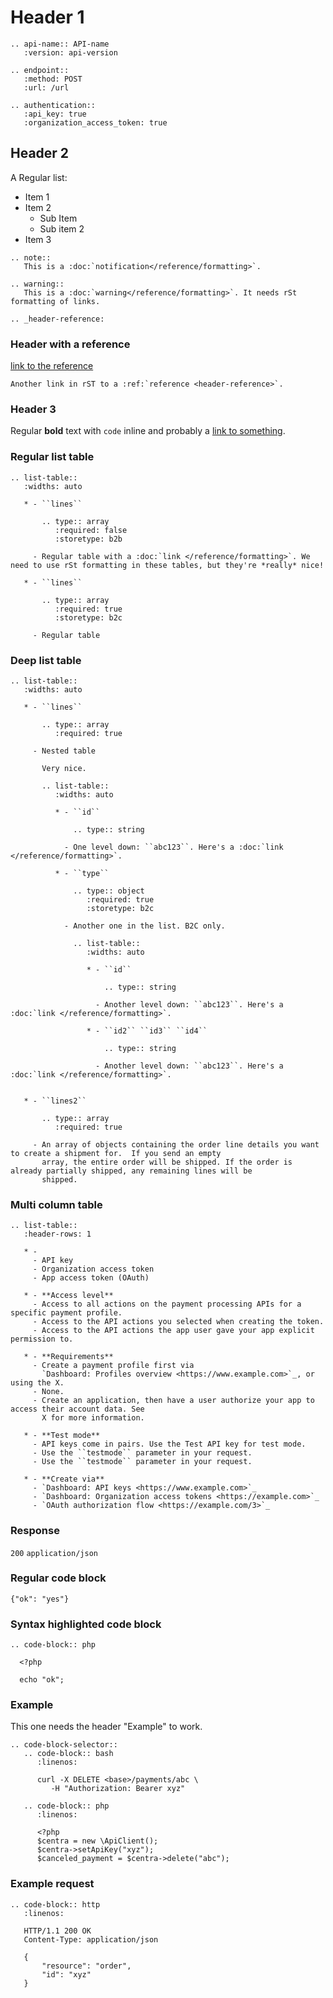 # Header 1

```eval_rst
.. api-name:: API-name
   :version: api-version

.. endpoint::
   :method: POST
   :url: /url

.. authentication::
   :api_key: true
   :organization_access_token: true
```

## Header 2

A Regular list:

* Item 1
* Item 2
  * Sub Item
  * Sub item 2
* Item 3

```eval_rst
.. note::
   This is a :doc:`notification</reference/formatting>`.
```

```eval_rst
.. warning::
   This is a :doc:`warning</reference/formatting>`. It needs rSt formatting of links.
```

```eval_rst
.. _header-reference:
```

### Header with a reference

[link to the reference](header-reference)

```eval_rst
Another link in rST to a :ref:`reference <header-reference>`.
```

### Header 3

Regular **bold** text with `code` inline and probably a [link to something](https://centra.com).

### Regular list table

```eval_rst
.. list-table::
   :widths: auto

   * - ``lines``

       .. type:: array
          :required: false
          :storetype: b2b

     - Regular table with a :doc:`link </reference/formatting>`. We need to use rSt formatting in these tables, but they're *really* nice!

   * - ``lines``

       .. type:: array
          :required: true
          :storetype: b2c

     - Regular table
```

### Deep list table

```eval_rst
.. list-table::
   :widths: auto

   * - ``lines``

       .. type:: array
          :required: true

     - Nested table

       Very nice.

       .. list-table::
          :widths: auto

          * - ``id``

              .. type:: string

            - One level down: ``abc123``. Here's a :doc:`link </reference/formatting>`.

          * - ``type``

              .. type:: object
                 :required: true
                 :storetype: b2c

            - Another one in the list. B2C only.

              .. list-table::
                 :widths: auto

                 * - ``id``

                     .. type:: string

                   - Another level down: ``abc123``. Here's a :doc:`link </reference/formatting>`.

                 * - ``id2`` ``id3`` ``id4``

                     .. type:: string

                   - Another level down: ``abc123``. Here's a :doc:`link </reference/formatting>`.


   * - ``lines2``

       .. type:: array
          :required: true

     - An array of objects containing the order line details you want to create a shipment for.  If you send an empty
       array, the entire order will be shipped. If the order is already partially shipped, any remaining lines will be
       shipped.
```

### Multi column table

```eval_rst
.. list-table::
   :header-rows: 1

   * -
     - API key
     - Organization access token
     - App access token (OAuth)

   * - **Access level**
     - Access to all actions on the payment processing APIs for a specific payment profile.
     - Access to the API actions you selected when creating the token.
     - Access to the API actions the app user gave your app explicit permission to.

   * - **Requirements**
     - Create a payment profile first via
       `Dashboard: Profiles overview <https://www.example.com>`_, or using the X.
     - None.
     - Create an application, then have a user authorize your app to access their account data. See
       X for more information.

   * - **Test mode**
     - API keys come in pairs. Use the Test API key for test mode.
     - Use the ``testmode`` parameter in your request.
     - Use the ``testmode`` parameter in your request.

   * - **Create via**
     - `Dashboard: API keys <https://www.example.com>`_
     - `Dashboard: Organization access tokens <https://example.com>`_
     - `OAuth authorization flow <https://example.com/3>`_
```

### Response
`200` `application/json`

### Regular code block

```
{"ok": "yes"}
```

### Syntax highlighted code block

```eval_rst
.. code-block:: php

  <?php

  echo "ok";
```

### Example

This one needs the header "Example" to work.

```eval_rst
.. code-block-selector::
   .. code-block:: bash
      :linenos:

      curl -X DELETE <base>/payments/abc \
         -H "Authorization: Bearer xyz"

   .. code-block:: php
      :linenos:

      <?php
      $centra = new \ApiClient();
      $centra->setApiKey("xyz");
      $canceled_payment = $centra->delete("abc");
```

### Example request

```eval_rst
.. code-block:: http
   :linenos:

   HTTP/1.1 200 OK
   Content-Type: application/json

   {
       "resource": "order",
       "id": "xyz"
   }
```
